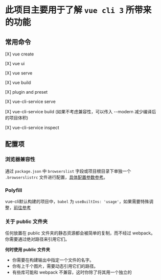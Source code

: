 # 此项目主要用于了解 `vue cli 3` 所带来的功能

## 常用命令

[X] vue create

[X] vue ui

[X] vue serve

[X] vue build 

[X] plugin and preset

[X] vue-cli-service serve

[X] vue-cli-service build (如果不考虑兼容性，可以传入 --modern 减少编译后的项目体积)

[X] vue-cli-service inspect


## 配置项

### 浏览器兼容性

通过 `package.json` 中 `browserslist` 字段或项目根目录下单独一个 `.browserslistrc` 文件进行配置，[具体配置参数参考](https://github.com/browserslist/browserslist)。

### Polyfill

vue-cli默认构建的项目中，`babel` 为 `useBuiltIns: 'usage'`，如果需要特殊调整，[前往参考](https://cli.vuejs.org/zh/guide/browser-compatibility.html#polyfill)

### 关于 public 文件夹

任何放置在 public 文件夹的静态资源都会被简单的复制，而不经过 webpack。你需要通过绝对路径来引用它们。

**何时使用 public 文件夹**

- 你需要在构建输出中指定一个文件的名字。
- 你有上千个图片，需要动态引用它们的路径。
- 有些库可能和 webpack 不兼容，这时你除了将其用一个独立的 <script> 标签引入没有别的选择。

### CSS 相关

[官方文档](https://cli.vuejs.org/zh/guide/css.html#css-%E7%9B%B8%E5%85%B3)

你可以在创建项目的时候选择预处理器 (Sass/Less/Stylus)。如果当时没有选好，内置的 webpack 仍然会被预配置为可以完成所有的处理。你也可以手动安装相应的 webpack loader：

```
# Sass
npm install -D sass-loader node-sass

# Less
npm install -D less-loader less

# Stylus
npm install -D stylus-loader stylus
```

### Webpack 相关

查看 configure-webpack-in-vue-cli-3 的 demo

### 环境变量和模式

你可以替换你的项目根目录中的下列文件来指定环境变量：

```
.env                # 在所有的环境中被载入
.env.local          # 在所有的环境中被载入，但会被 git 忽略
.env.[mode]         # 只在指定的模式中被载入
.env.[mode].local   # 只在指定的模式中被载入，但会被 git 忽略
```

一个环境文件只包含环境变量的“键=值”对：
```
FOO=bar
VUE_APP_SECRET=secret
```
被载入的变量将会对 vue-cli-service 的所有命令、插件和依赖可用。

> 环境加载属性
> 为一个特定模式准备的环境文件的 (例如 .env.production) 将会比一般的环境文件 (例如 .env) 拥有更高的优先级。
> 此外，Vue CLI 启动时已经存在的环境变量拥有最高优先级，并不会被 .env 文件覆写。